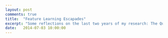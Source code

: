```yaml
---
layout: post
comments: true
title:  "Feature Learning Escapades"
excerpt: "Some reflections on the last two years of my research: The Quest for Unsupervised Feature Learning algorithms for visual data. Where it was, where it is, and where it's going. Maybe."
date:   2014-07-03 10:00:00
---
```


